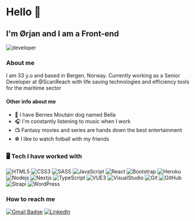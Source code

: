 # Hello 👋

## I'm Ørjan and I am a Front-end

<picture>
 <img alt="developer" src="https://images.unsplash.com/photo-1546146830-2cca9512c68e?ixlib=rb-4.0.3&ixid=MnwxMjA3fDB8MHxwaG90by1wYWdlfHx8fGVufDB8fHx8&auto=format&fit=crop&w=500&q=50">
</picture>

### About me
I am 33 y.o and based in Bergen, Norway. Currently working as a Senior Developer at @ScanReach with life saving technologies and efficiency tools for the maritime sector

#### Other info about me
 - :dog: I have Bernes Moutain dog named Bella
 - :headphones: I'm constantly listening to music when I work
 - :tv: Fantasy movies and series are hands down the best entertainment
 - :soccer: I like to watch fotball with my friends

### :desktop_computer: Tech I have worked with
![HTML5](https://camo.githubusercontent.com/179a4de2c73f634f06b1a9d0fcf6cba859286953393103c4828ed7504449e3b1/68747470733a2f2f7a6961646f75612e6769746875622e696f2f6d332d4d61726b646f776e2d4261646765732f6261646765732f48544d4c2f68746d6c312e737667)
![CSS3](https://camo.githubusercontent.com/da7eb6360caf98c2c097cd468068d0a5b2720073ed43cefc072415de9976c22f/68747470733a2f2f7a6961646f75612e6769746875622e696f2f6d332d4d61726b646f776e2d4261646765732f6261646765732f4353532f637373312e737667)
![SASS](https://camo.githubusercontent.com/cdb8f75b52a3c911bfc8da9857d85e854c7f4ae1a96888d91ccea112c4cd8a2a/68747470733a2f2f7a6961646f75612e6769746875622e696f2f6d332d4d61726b646f776e2d4261646765732f6261646765732f536173732f73617373312e737667)
![JavaScript](https://camo.githubusercontent.com/6fc8f99403dd62e2988cf0fc39d4ada00fe13cdba2d88b81aaa4d8ba8a24e33b/68747470733a2f2f7a6961646f75612e6769746875622e696f2f6d332d4d61726b646f776e2d4261646765732f6261646765732f4a6176617363726970742f6a617661736372697074322e737667)
![React](https://camo.githubusercontent.com/56e40c2b7128a8db08ffe006b585a54f8873a088c54591a90a492c81d5ccb2d4/68747470733a2f2f7a6961646f75612e6769746875622e696f2f6d332d4d61726b646f776e2d4261646765732f6261646765732f52656163742f7265616374322e737667)
![Bootstrap](https://camo.githubusercontent.com/129054290bfbbf111304bc05e7c2869d3186463fede99a8d922647caa2c352bd/68747470733a2f2f7a6961646f75612e6769746875622e696f2f6d332d4d61726b646f776e2d4261646765732f6261646765732f426f6f7473747261702f626f6f747374726170312e737667)
![Heroku](https://camo.githubusercontent.com/079caba1980701f0de285042309c18aae45433b9e99955f01da1285aeedec7e7/68747470733a2f2f7a6961646f75612e6769746875622e696f2f6d332d4d61726b646f776e2d4261646765732f6261646765732f4865726f6b752f6865726f6b75312e737667)
![Nodejs](https://camo.githubusercontent.com/658602380fab84072f1b40d8339559393d23c83d0c4fd57e19db16f9b4a56d9a/68747470733a2f2f7a6961646f75612e6769746875622e696f2f6d332d4d61726b646f776e2d4261646765732f6261646765732f4e6f64654a532f6e6f64656a73322e737667)
![Nextjs](https://camo.githubusercontent.com/2ed600dc36e8ca6185956139ae3ab031cdbd2ce76f54880f9203494fc138a5a3/68747470733a2f2f7a6961646f75612e6769746875622e696f2f6d332d4d61726b646f776e2d4261646765732f6261646765732f4e6578744a532f6e6578746a73312e737667)
![TypeScript](https://camo.githubusercontent.com/c2f508b8bb0f667213b28db7c0e71deba39792d3213b5a02a8389169f85c6bb0/68747470733a2f2f7a6961646f75612e6769746875622e696f2f6d332d4d61726b646f776e2d4261646765732f6261646765732f547970655363726970742f74797065736372697074312e737667)
![VUE3](https://camo.githubusercontent.com/ab0deb81cb96d81cf2c5521f8e19f451ac73a4a2b92f0d0e4966d947cbe5932c/68747470733a2f2f7a6961646f75612e6769746875622e696f2f6d332d4d61726b646f776e2d4261646765732f6261646765732f5675652f767565332e737667)
![VisualStudio](https://camo.githubusercontent.com/48b8b38e770e59a4dc255446845242395bf774027a181938cf21e255884fcb0a/68747470733a2f2f7a6961646f75612e6769746875622e696f2f6d332d4d61726b646f776e2d4261646765732f6261646765732f56697375616c53747564696f436f64652f76697375616c73747564696f636f6465312e737667)
![Git](https://img.shields.io/badge/-Git-white?style=for-the-badge&logo=git)
![GitHub](https://img.shields.io/badge/-GitHub-white?style=for-the-badge&logo=github&logoColor=black)
![Strapi](https://img.shields.io/badge/-Strapi-white?style=for-the-badge&logo=Strapi&logoColor=4e26e0)
![WordPress](https://img.shields.io/badge/-WordPress-white?style=for-the-badge&logo=wordpress&logoColor=00749c)


### How to reach me 
[![Gmail Badge](https://img.shields.io/badge/-gmail-c14438?style=flat-square&logo=Gmail&logoColor=white)](mailto:oerjan4@gmail.com) 
[![Linkedln](https://img.shields.io/badge/LinkedIn-0077B5?style=for-the-badg&logo=linkedin&logoColor=white)](https://www.linkedin.com/in/%C3%B8rjan-berger-80a05889/)
